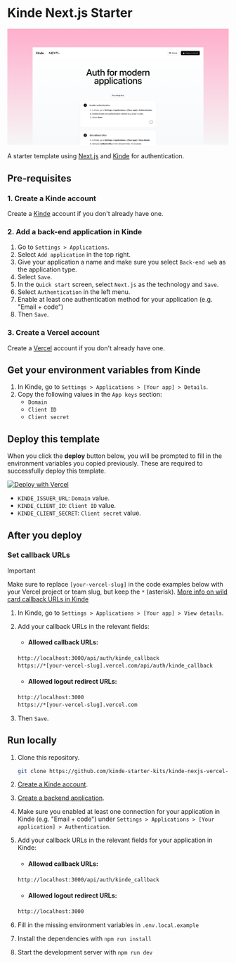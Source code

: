 # Kinde Next.js Starter

![Composite of the project running in a browser window](/public/demo-image.png)

A starter template using [Next.js](https://nextjs.org) and [Kinde](https://kinde.com) for authentication.

## Pre-requisites

### 1. Create a Kinde account

Create a [Kinde](https://app.kinde.com/register) account if you don't already have one.

### 2. Add a back-end application in Kinde

1. Go to `Settings > Applications`.
2. Select `Add application` in the top right.
3. Give your application a name and make sure you select `Back-end web` as the application type.
4. Select `Save`.
5. In the `Quick start` screen, select `Next.js` as the technology and `Save`.
6. Select `Authentication` in the left menu.
7. Enable at least one authentication method for your application (e.g. "Email + code")
8. Then `Save`.

### 3. Create a Vercel account

Create a [Vercel](https://vercel.com/signup) account if you don't already have one.

## Get your environment variables from Kinde

1. In Kinde, go to `Settings > Applications > [Your app] > Details`.
2. Copy the following values in the `App keys` section:
   - `Domain`
   - `Client ID`
   - `Client secret`

## Deploy this template

When you click the **deploy** button below, you will be prompted to fill in the environment variables you copied previously. These are required to successfully deploy this template.

<a href="https://vercel.com/new/clone?repository-url=https%3A%2F%2Fgithub.com%2Fkinde-starter-kits%2Fkinde-nextjs-vercel-starter&env=KINDE_ISSUER_URL,KINDE_CLIENT_ID,KINDE_CLIENT_SECRET&envDescription=Find%20your%20application%20keys&envLink=https%3A%2F%2Fdocs.kinde.com%2Fget-started%2Fconnect%2Fgetting-app-keys%2F%&project-name=kinde-nextjs-vercel-starter&repository-name=kinde-nextjs-starter&demo-title=Kinde%20Next.js%20Starter&demo-description=A%20Next.js%20authentication%20starter%20template%20using%20Kinde%2C%20TypeScript%20and%20tailwindcss.&demo-url=https%3A%2F%2Fkinde-nextjs-starter.vercel.app%2F"><img src="https://vercel.com/button" alt="Deploy with Vercel"/></a>

- `KINDE_ISSUER_URL`: `Domain` value.
- `KINDE_CLIENT_ID`: `Client ID` value.
- `KINDE_CLIENT_SECRET`: `Client secret` value.

## After you deploy

### Set callback URLs

> [!IMPORTANT]
> Make sure to replace `[your-vercel-slug]` in the code examples below with your Vercel project or team slug, but keep the `*` (asterisk).
> [More info on wild card callback URLs in Kinde](https://docs.kinde.com/get-started/connect/callback-urls/?r=search#wildcards-in-callback-urls)

1. In Kinde, go to `Settings > Applications > [Your app] > View details`.

2. Add your callback URLs in the relevant fields:

   - #### Allowed callback URLs:

   ```bash
   http://localhost:3000/api/auth/kinde_callback
   https://*[your-vercel-slug].vercel.com/api/auth/kinde_callback
   ```

   - #### Allowed logout redirect URLs:

   ```bash
   http://localhost:3000
   https://*[your-vercel-slug].vercel.com
   ```

3. Then `Save`.

## Run locally

1. Clone this repository.
   ```sh
   git clone https://github.com/kinde-starter-kits/kinde-nexjs-vercel-starter
   ```
2. [Create a Kinde account](#1-create-a-kinde-account).
3. [Create a backend application](#2-add-a-backend-application-in-kinde).
4. Make sure you enabled at least one connection for your application in Kinde (e.g. "Email + code") under `Settings > Applications > [Your application] > Authentication`.
5. Add your callback URLs in the relevant fields for your application in Kinde:

   - #### Allowed callback URLs:

   ```bash
   http://localhost:3000/api/auth/kinde_callback
   ```

   - #### Allowed logout redirect URLs:

   ```bash
   http://localhost:3000
   ```

6. Fill in the missing environment variables in `.env.local.example`
7. Install the dependencies with `npm run install`
8. Start the development server with `npm run dev`
